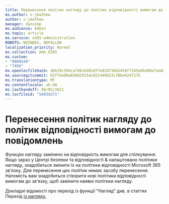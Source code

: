 ```yaml
---
title: Перенесення політик нагляду до політик відповідності вимогам до повідомлень
ms.author: v-jmathew
author: v-jmathew
manager: dansimp
ms.audience: Admin
ms.topic: article
ms.service: o365-administration
ROBOTS: NOINDEX, NOFOLLOW
localization_priority: Normal
ms.collection: Adm_O365
ms.custom:
- "9000549"
- "7456"
ms.openlocfilehash: dbb29c59dca7d0cb901df7e828736b2458f7345e86400a7ea823cf654cd0891e
ms.sourcegitcommit: b5f7da89a650d2915dc652449623c78be6247175
ms.translationtype: MT
ms.contentlocale: uk-UA
ms.lasthandoff: 08/05/2021
ms.locfileid: "54034271"
---
```

# <a name="migrate-supervision-policies-to-communication-compliance-policies"></a>Перенесення політик нагляду до політик відповідності вимогам до повідомлень

Функцію нагляду замінено на відповідність вимогам для спілкування. Якщо зараз у Центрі безпеки та відповідності & налаштовано політики нагляду, знадобиться змінити їх на політики відповідності Microsoft 365 зв'язку. Для перенесення цих політик немає засобу перенесення. Натомість вам знадобиться створити нові політики відповідності вимогам до зв'язку, щоб замінити наявні політики нагляду.

Докладні відомості про перехід із функції "Нагляд" див. в статтях Перехід [із нагляду.](https://go.microsoft.com/fwlink/?linkid=2128750)
